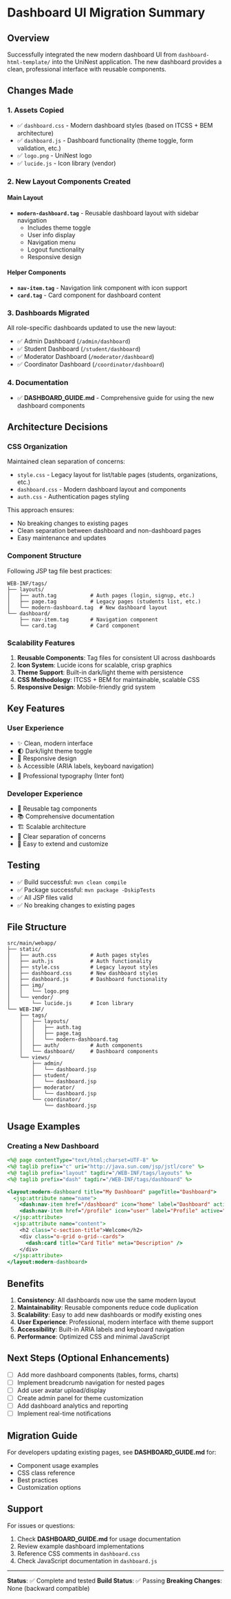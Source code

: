 # Dashboard UI Migration Summary

## Overview
Successfully integrated the new modern dashboard UI from `dashboard-html-template/` into the UniNest application. The new dashboard provides a clean, professional interface with reusable components.

## Changes Made

### 1. Assets Copied
- ✅ `dashboard.css` - Modern dashboard styles (based on ITCSS + BEM architecture)
- ✅ `dashboard.js` - Dashboard functionality (theme toggle, form validation, etc.)
- ✅ `logo.png` - UniNest logo
- ✅ `lucide.js` - Icon library (vendor)

### 2. New Layout Components Created

#### Main Layout
- **`modern-dashboard.tag`** - Reusable dashboard layout with sidebar navigation
  - Includes theme toggle
  - User info display
  - Navigation menu
  - Logout functionality
  - Responsive design

#### Helper Components
- **`nav-item.tag`** - Navigation link component with icon support
- **`card.tag`** - Card component for dashboard content

### 3. Dashboards Migrated
All role-specific dashboards updated to use the new layout:
- ✅ Admin Dashboard (`/admin/dashboard`)
- ✅ Student Dashboard (`/student/dashboard`)
- ✅ Moderator Dashboard (`/moderator/dashboard`)
- ✅ Coordinator Dashboard (`/coordinator/dashboard`)

### 4. Documentation
- ✅ **DASHBOARD_GUIDE.md** - Comprehensive guide for using the new dashboard components

## Architecture Decisions

### CSS Organization
Maintained clean separation of concerns:
- `style.css` - Legacy layout for list/table pages (students, organizations, etc.)
- `dashboard.css` - Modern dashboard layout and components
- `auth.css` - Authentication pages styling

This approach ensures:
- No breaking changes to existing pages
- Clean separation between dashboard and non-dashboard pages
- Easy maintenance and updates

### Component Structure
Following JSP tag file best practices:
```
WEB-INF/tags/
├── layouts/
│   ├── auth.tag           # Auth pages (login, signup, etc.)
│   ├── page.tag           # Legacy pages (students list, etc.)
│   └── modern-dashboard.tag  # New dashboard layout
└── dashboard/
    ├── nav-item.tag       # Navigation component
    └── card.tag           # Card component
```

### Scalability Features

1. **Reusable Components**: Tag files for consistent UI across dashboards
2. **Icon System**: Lucide icons for scalable, crisp graphics
3. **Theme Support**: Built-in dark/light theme with persistence
4. **CSS Methodology**: ITCSS + BEM for maintainable, scalable CSS
5. **Responsive Design**: Mobile-friendly grid system

## Key Features

### User Experience
- ✨ Clean, modern interface
- 🌓 Dark/light theme toggle
- 📱 Responsive design
- ♿ Accessible (ARIA labels, keyboard navigation)
- 🎨 Professional typography (Inter font)

### Developer Experience
- 🔧 Reusable tag components
- 📚 Comprehensive documentation
- 🏗️ Scalable architecture
- 🎯 Clear separation of concerns
- 🔄 Easy to extend and customize

## Testing
- ✅ Build successful: `mvn clean compile`
- ✅ Package successful: `mvn package -DskipTests`
- ✅ All JSP files valid
- ✅ No breaking changes to existing pages

## File Structure
```
src/main/webapp/
├── static/
│   ├── auth.css           # Auth pages styles
│   ├── auth.js            # Auth functionality
│   ├── style.css          # Legacy layout styles
│   ├── dashboard.css      # New dashboard styles
│   ├── dashboard.js       # Dashboard functionality
│   ├── img/
│   │   └── logo.png
│   └── vendor/
│       └── lucide.js      # Icon library
└── WEB-INF/
    ├── tags/
    │   ├── layouts/
    │   │   ├── auth.tag
    │   │   ├── page.tag
    │   │   └── modern-dashboard.tag
    │   ├── auth/          # Auth components
    │   └── dashboard/     # Dashboard components
    └── views/
        ├── admin/
        │   └── dashboard.jsp
        ├── student/
        │   └── dashboard.jsp
        ├── moderator/
        │   └── dashboard.jsp
        └── coordinator/
            └── dashboard.jsp
```

## Usage Examples

### Creating a New Dashboard
```jsp
<%@ page contentType="text/html;charset=UTF-8" %>
<%@ taglib prefix="c" uri="http://java.sun.com/jsp/jstl/core" %>
<%@ taglib prefix="layout" tagdir="/WEB-INF/tags/layouts" %>
<%@ taglib prefix="dash" tagdir="/WEB-INF/tags/dashboard" %>

<layout:modern-dashboard title="My Dashboard" pageTitle="Dashboard">
  <jsp:attribute name="name">
    <dash:nav-item href="/dashboard" icon="home" label="Dashboard" active="${true}" />
    <dash:nav-item href="/profile" icon="user" label="Profile" active="${false}" />
  </jsp:attribute>
  <jsp:attribute name="content">
    <h2 class="c-section-title">Welcome</h2>
    <div class="o-grid o-grid--cards">
      <dash:card title="Card Title" meta="Description" />
    </div>
  </jsp:attribute>
</layout:modern-dashboard>
```

## Benefits

1. **Consistency**: All dashboards now use the same modern layout
2. **Maintainability**: Reusable components reduce code duplication
3. **Scalability**: Easy to add new dashboards or modify existing ones
4. **User Experience**: Professional, modern interface with theme support
5. **Accessibility**: Built-in ARIA labels and keyboard navigation
6. **Performance**: Optimized CSS and minimal JavaScript

## Next Steps (Optional Enhancements)

- [ ] Add more dashboard components (tables, forms, charts)
- [ ] Implement breadcrumb navigation for nested pages
- [ ] Add user avatar upload/display
- [ ] Create admin panel for theme customization
- [ ] Add dashboard analytics and reporting
- [ ] Implement real-time notifications

## Migration Guide

For developers updating existing pages, see **DASHBOARD_GUIDE.md** for:
- Component usage examples
- CSS class reference
- Best practices
- Customization options

## Support

For issues or questions:
1. Check **DASHBOARD_GUIDE.md** for usage documentation
2. Review example dashboard implementations
3. Reference CSS comments in `dashboard.css`
4. Check JavaScript documentation in `dashboard.js`

---

**Status**: ✅ Complete and tested
**Build Status**: ✅ Passing
**Breaking Changes**: None (backward compatible)
